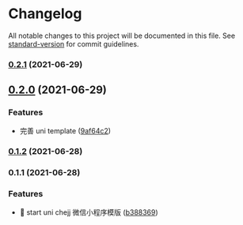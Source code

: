# Changelog

All notable changes to this project will be documented in this file. See [standard-version](https://github.com/conventional-changelog/standard-version) for commit guidelines.

### [0.2.1](http://gitlab.huolala.cn:56358/hll-fe/boilerplates/boilerplate-project-uni-chejj/compare/v0.2.0...v0.2.1) (2021-06-29)

## [0.2.0](http://gitlab.huolala.cn:56358/hll-fe/boilerplates/boilerplate-project-uni-chejj/compare/v0.1.2...v0.2.0) (2021-06-29)

### Features

- 完善 uni template ([9af64c2](http://gitlab.huolala.cn:56358/hll-fe/boilerplates/boilerplate-project-uni-chejj/commit/9af64c249352c6e261e35a02966fee66c12d32f6))

### [0.1.2](http://gitlab.huolala.cn:56358/hll-fe/boilerplates/boilerplate-project-uni-chejj/compare/v0.1.1...v0.1.2) (2021-06-28)

### 0.1.1 (2021-06-28)

### Features

- 🎸 start uni chejj 微信小程序模版 ([b388369](http://gitlab.huolala.cn:56358/hll-fe/boilerplates/boilerplate-project-uni-chejj/commit/b388369e1ffe3a1fa8adbbf8399c48ecdfcbb497))
